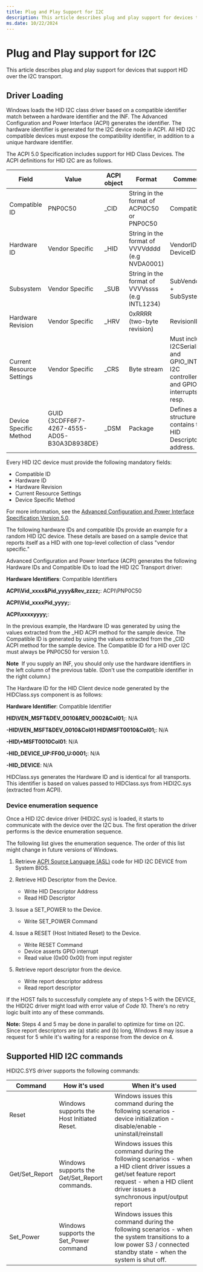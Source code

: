 ```yaml
---
title: Plug and Play Support for I2C
description: This article describes plug and play support for devices that support HID over the I2C.
ms.date: 10/22/2024
---
```


# Plug and Play support for I2C

This article describes plug and play support for devices that support HID over the I2C transport.

## Driver Loading

Windows loads the HID I2C class driver based on a compatible identifier match between a hardware identifier and the INF. The Advanced Configuration and Power Interface (ACPI) generates the identifier. The hardware identifier is generated for the I2C device node in ACPI. All HID I2C compatible devices must expose the compatibility identifier, in addition to a unique hardware identifier.

The ACPI 5.0 Specification includes support for HID Class Devices. The ACPI definitions for HID I2C are as follows.

| Field | Value | ACPI object | Format | Comments |
|--- | --- | ---- | ---- | ---- |
| Compatible ID | PNP0C50 | \_CID | String in the format of ACPI0C50 or PNP0C50 |CompatibleID |
| Hardware ID | Vendor Specific | \_HID | String in the format of VVVVdddd (e.g NVDA0001) | VendorID + DeviceID |
| Subsystem | Vendor Specific | \_SUB | String in the format of VVVVssss (e.g INTL1234) | SubVendorID + SubSystemID |
| Hardware Revision | Vendor Specific | \_HRV | 0xRRRR (two-byte revision) | RevisionID |
| Current Resource Settings | Vendor Specific | \_CRS | Byte stream | Must include I2CSerialBus and GPIO_INT for I2C controller and GPIO interrupts resp. |
| Device Specific Method | GUID {3CDFF6F7-4267-4555-AD05-B30A3D8938DE} | \_DSM | Package | Defines a structure that contains the HID Descriptor address. |

 Every HID I2C device must provide the following mandatory fields:

- Compatible ID
- Hardware ID
- Hardware Revision
- Current Resource Settings
- Device Specific Method

For more information, see the [Advanced Configuration and Power Interface Specification Version 5.0](https://uefi.org/acpi/specs).

The following hardware IDs and compatible IDs provide an example for a random HID I2C device. These details are based on a sample device that reports itself as a HID with one top-level collection of class "vendor specific."

Advanced Configuration and Power Interface (ACPI) generates the following Hardware IDs and Compatible IDs to load the HID I2C Transport driver:

**Hardware Identifiers**: Compatible Identifiers

**ACPI\\Vid_xxxx&Pid_yyyy&Rev_zzzz;**: ACPI\\PNP0C50

**ACPI\\Vid_xxxxPid_yyyy;**:

**ACPI\\xxxxyyyy;**:

In the previous example, the Hardware ID was generated by using the values extracted from the \_HID ACPI method for the sample device. The Compatible ID is generated by using the values extracted from the \_CID ACPI method for the sample device. The Compatible ID for a HID over I2C must always be PNP0C50 for version 1.0.

**Note**  If you supply an INF, you should only use the hardware identifiers in the left column of the previous table. (Don't use the compatible identifier in the right column.)

The Hardware ID for the HID Client device node generated by the HIDClass.sys component is as follows:

**Hardware Identifier**: Compatible Identifier

**HID\\VEN_MSFT&DEV_0010&REV_0002&Col01;**: N/A

**-HID\\VEN_MSFT&DEV_0010&Col01 HID\\MSFT0010&Col01;**: N/A

**-HID\\\*MSFT0010Col01**: N/A

**-HID_DEVICE_UP:FF00_U:0001;**: N/A

**-HID_DEVICE**: N/A

HIDClass.sys generates the Hardware ID and is identical for all transports. This identifier is based on values passed to HIDClass.sys from HIDI2C.sys (extracted from ACPI).

### Device enumeration sequence

Once a HID I2C device driver (HIDI2C.sys) is loaded, it starts to communicate with the device over the I2C bus. The first operation the driver performs is the device enumeration sequence.

The following list gives the enumeration sequence. The order of this list might change in future versions of Windows.

1. Retrieve [ACPI Source Language (ASL)](https://uefi.org/htmlspecs/ACPI_Spec_6_4_html/19_ASL_Reference/ACPI_Source_Language_Reference.html?highlight=acpi%20source%20language)  code for HID I2C DEVICE from System BIOS.

2. Retrieve HID Descriptor from the Device.
    - Write HID Descriptor Address
    - Read HID Descriptor

3. Issue a SET_POWER to the Device.
    - Write SET_POWER Command

4. Issue a RESET (Host Initiated Reset) to the Device.
    - Write RESET Command
    - Device asserts GPIO interrupt
    - Read value (0x00 0x00) from input register

5. Retrieve report descriptor from the device.
    - Write report descriptor address
    - Read report descriptor

If the HOST fails to successfully complete any of steps 1-5 with the DEVICE, the HIDI2C driver might load with error value of *Code 10*. There's no retry logic built into any of these commands.

**Note:** Steps 4 and 5 may be done in parallel to optimize for time on I2C. Since report descriptors are (a) static and (b) long, Windows 8 may issue a request for 5 while it's waiting for a response from the device on 4.

## Supported HID I2C commands

HIDI2C.SYS driver supports the following commands:

| Command | How it's used | When it's used |
| --- | ---- | --- |
| Reset | Windows supports the Host Initiated Reset. | Windows issues this command during the following scenarios - device initialization - disable/enable - uninstall/reinstall |
| Get/Set_Report | Windows supports the Get/Set_Report commands. | Windows issues this command during the following scenarios - when a HID client driver issues a get/set feature report request - when a HID client driver issues a synchronous input/output report |
| Set_Power | Windows supports the Set_Power command | Windows issues this command during the following scenarios - when the system transitions to a low power S3 / connected standby state - when the system is shut off. |
